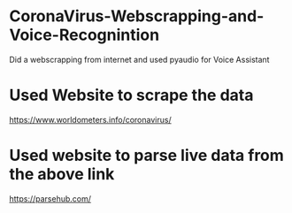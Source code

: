 # CoronaVirus-Webscrapping-and-Voice-Recognintion
Did a webscrapping from internet and used pyaudio for Voice Assistant


# Used Website to scrape the data 
https://www.worldometers.info/coronavirus/

# Used website to parse live data from the above link 
https://parsehub.com/
